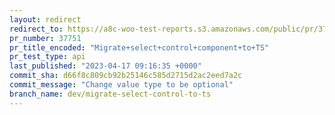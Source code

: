 ```yaml
---
layout: redirect
redirect_to: https://a8c-woo-test-reports.s3.amazonaws.com/public/pr/37751/api/index.html
pr_number: 37751
pr_title_encoded: "Migrate+select+control+component+to+TS"
pr_test_type: api
last_published: "2023-04-17 09:16:35 +0000"
commit_sha: d66f8c809cb92b25146c585d2715d2ac2eed7a2c
commit_message: "Change value type to be optional"
branch_name: dev/migrate-select-control-to-ts
---
```

